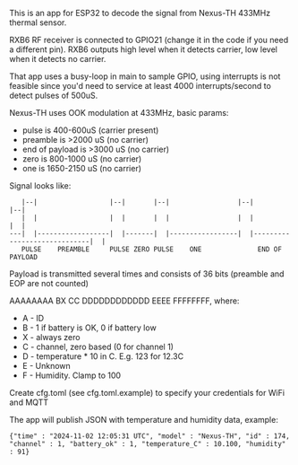 This is an app for ESP32 to decode the signal from Nexus-TH 433MHz thermal
sensor.

RXB6 RF receiver is connected to GPIO21 (change it in the code if you need a
different pin). RXB6 outputs high level when it detects carrier, low level when
it detects no carrier.

That app uses a busy-loop in main to sample GPIO, using interrupts is not
feasible since you'd need to service at least 4000 interrupts/second to
detect pulses of 500uS.

Nexus-TH uses OOK modulation at 433MHz, basic params:
* pulse is 400-600uS (carrier present)
* preamble is >2000 uS (no carrier)
* end of payload is >3000 uS (no carrier)
* zero is 800-1000 uS (no carrier)
* one is 1650-2150 uS (no carrier)

Signal looks like:
```
   |--|                  |--|       |--|                 |--|                             |--|
   |  |                  |  |       |  |                 |  |                             |  |
---|  |------------------|  |-------|  |-----------------|  |-----------------------------|  |
   PULSE    PREAMBLE     PULSE ZERO PULSE    ONE              END OF PAYLOAD
```

Payload is transmitted several times and consists of 36 bits (preamble and EOP
are not counted)


AAAAAAAA BX CC DDDDDDDDDDDD EEEE FFFFFFFF, where:

* A - ID
* B - 1 if battery is OK, 0 if battery low
* X - always zero
* C - channel, zero based (0 for channel 1)
* D - temperature * 10 in C. E.g. 123 for 12.3C
* E - Unknown
* F - Humidity. Clamp to 100

Create cfg.toml (see cfg.toml.example) to specify your credentials for WiFi and MQTT

The app will publish JSON with temperature and humidity data, example:
```
{"time" : "2024-11-02 12:05:31 UTC", "model" : "Nexus-TH", "id" : 174, "channel" : 1, "battery_ok" : 1, "temperature_C" : 10.100, "humidity" : 91}
```
